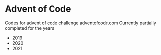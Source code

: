 # Advent of Code
Codes for advent of code challenge adventofcode.com
Currently partially completed for the years
- 2019
- 2020
- 2021
